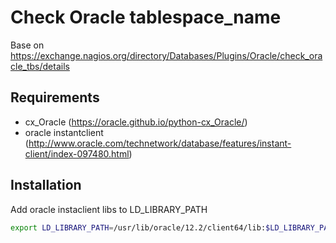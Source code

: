 # Check Oracle tablespace_name

Base on https://exchange.nagios.org/directory/Databases/Plugins/Oracle/check_oracle_tbs/details

## Requirements

* cx_Oracle (https://oracle.github.io/python-cx_Oracle/)
* oracle instantclient (http://www.oracle.com/technetwork/database/features/instant-client/index-097480.html)


## Installation

Add oracle instaclient libs to LD_LIBRARY_PATH

```bash
export LD_LIBRARY_PATH=/usr/lib/oracle/12.2/client64/lib:$LD_LIBRARY_PATH
```
